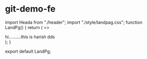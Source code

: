 # git-demo-fe

import Heada from "./header";
import "./style/landpag.css";
function LandPg() {
return (
<>
<Heada />

<div>hi..........this is harish dds</div>
</>
);
}

export default LandPg;
